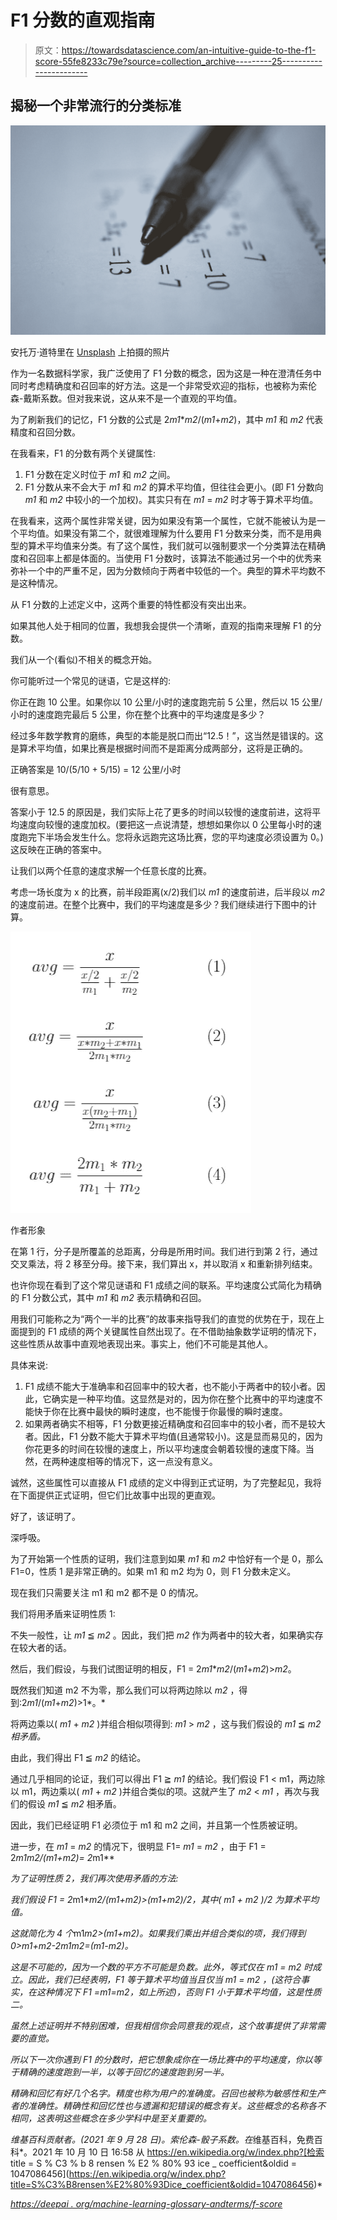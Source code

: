 # F1 分数的直观指南

> 原文：<https://towardsdatascience.com/an-intuitive-guide-to-the-f1-score-55fe8233c79e?source=collection_archive---------25----------------------->

## 揭秘一个非常流行的分类标准

![](img/1e4ed0cd0b27bb555c82e0a16ebf4b2d.png)

安托万·道特里在 [Unsplash](https://unsplash.com?utm_source=medium&utm_medium=referral) 上拍摄的照片

作为一名数据科学家，我广泛使用了 F1 分数的概念，因为这是一种在澄清任务中同时考虑精确度和召回率的好方法。这是一个非常受欢迎的指标，也被称为索伦森-戴斯系数。但对我来说，这从来不是一个直观的平均值。

为了刷新我们的记忆，F1 分数的公式是 2*m1***m2*/(*m1*+*m2*)，其中 *m1* 和 *m2* 代表精度和召回分数。

在我看来，F1 的分数有两个关键属性:

1.  F1 分数在定义时位于 *m1* 和 *m2* 之间。
2.  F1 分数从来不会大于 *m1* 和 *m2* 的算术平均值，但往往会更小。(即 F1 分数向 *m1* 和 *m2* 中较小的一个加权)。其实只有在 *m1* = *m2* 时才等于算术平均值。

在我看来，这两个属性非常关键，因为如果没有第一个属性，它就不能被认为是一个平均值。如果没有第二个，就很难理解为什么要用 F1 分数来分类，而不是用典型的算术平均值来分类。有了这个属性，我们就可以强制要求一个分类算法在精确度和召回率上都是体面的。当使用 F1 分数时，该算法不能通过另一个中的优秀来弥补一个中的严重不足，因为分数倾向于两者中较低的一个。典型的算术平均数不是这种情况。

从 F1 分数的上述定义中，这两个重要的特性都没有突出出来。

如果其他人处于相同的位置，我想我会提供一个清晰，直观的指南来理解 F1 的分数。

我们从一个(看似)不相关的概念开始。

你可能听过一个常见的谜语，它是这样的:

你正在跑 10 公里。如果你以 10 公里/小时的速度跑完前 5 公里，然后以 15 公里/小时的速度跑完最后 5 公里，你在整个比赛中的平均速度是多少？

经过多年数学教育的磨练，典型的本能是脱口而出“12.5！”，这当然是错误的。这是算术平均值，如果比赛是根据时间而不是距离分成两部分，这将是正确的。

正确答案是 10/(5/10 + 5/15) = 12 公里/小时

很有意思。

答案小于 12.5 的原因是，我们实际上花了更多的时间以较慢的速度前进，这将平均速度向较慢的速度加权。(要把这一点说清楚，想想如果你以 0 公里每小时的速度跑完下半场会发生什么。您将永远跑完这场比赛，您的平均速度必须设置为 0。)这反映在正确的答案中。

让我们以两个任意的速度求解一个任意长度的比赛。

考虑一场长度为 x 的比赛，前半段距离(x/2)我们以 *m1* 的速度前进，后半段以 *m2* 的速度前进。在整个比赛中，我们的平均速度是多少？我们继续进行下图中的计算。

![](img/3bcb240f73b3b19cee7969b019f432a3.png)

作者形象

在第 1 行，分子是所覆盖的总距离，分母是所用时间。我们进行到第 2 行，通过交叉乘法，将 2 移至分母。接下来，我们算出 x，并以取消 x 和重新排列结束。

也许你现在看到了这个常见谜语和 F1 成绩之间的联系。平均速度公式简化为精确的 F1 分数公式，其中 *m1* 和 *m2* 表示精确和召回。

用我们可能称之为“两个一半的比赛”的故事来指导我们的直觉的优势在于，现在上面提到的 F1 成绩的两个关键属性自然出现了。在不借助抽象数学证明的情况下，这些性质从故事中直观地表现出来。事实上，他们不可能是其他人。

具体来说:

1.  F1 成绩不能大于准确率和召回率中的较大者，也不能小于两者中的较小者。因此，它确实是一种平均值。这显然是对的，因为你在整个比赛中的平均速度不能快于你在比赛中最快的瞬时速度，也不能慢于你最慢的瞬时速度。
2.  如果两者确实不相等，F1 分数更接近精确度和召回率中的较小者，而不是较大者。因此，F1 分数不能大于算术平均值(且通常较小)。这是显而易见的，因为你花更多的时间在较慢的速度上，所以平均速度会朝着较慢的速度下降。当然，在两种速度相等的情况下，这一点没有意义。

诚然，这些属性可以直接从 F1 成绩的定义中得到正式证明，为了完整起见，我将在下面提供正式证明，但它们比故事中出现的更直观。

好了，该证明了。

深呼吸。

为了开始第一个性质的证明，我们注意到如果 *m1* 和 *m2* 中恰好有一个是 0，那么 F1=0，性质 1 是非常正确的。如果 m1 和 m2 均为 0，则 F1 分数未定义。

现在我们只需要关注 m1 和 m2 都不是 0 的情况。

我们将用矛盾来证明性质 1:

不失一般性，让 *m1* ≦ *m2* 。因此，我们把 *m2* 作为两者中的较大者，如果确实存在较大者的话。

然后，我们假设，与我们试图证明的相反，F1 = 2*m1***m2*/(*m1*+*m2*)>*m2*。

既然我们知道 m2 不为零，那么我们可以将两边除以 *m2* ，得到:2*m1*/(*m1*+*m2*)>1*。*

将两边乘以( *m1* + *m2* )并组合相似项得到: *m1* > *m2* ，这与我们假设的 *m1* ≦ *m2 相矛盾。*

由此，我们得出 F1 ≦ *m2* 的结论。

通过几乎相同的论证，我们可以得出 F1 ≧ *m1* 的结论。我们假设 F1 < m1，两边除以 m1，两边乘以( *m1* + *m2* )并组合类似的项。这就产生了 *m2* < *m1* ，再次与我们的假设 *m1* ≦ *m2* 相矛盾。

因此，我们已经证明 F1 必须位于 m1 和 m2 之间，并且第一个性质被证明。

进一步，在 *m1* = *m2* 的情况下，很明显 F1= *m1* = *m2* ，由于 F1 = 2*m1***m2*/(*m1*+*m2*)= 2*m1**

*为了证明性质 2，我们再次使用矛盾的方法:*

*我们假设 F1 = 2*m1***m2*/(*m1*+*m2*)>(*m1*+*m2*)/2，其中( *m1* + *m2* )/2 为算术平均值。*

*这就简化为 4 个*m1***m2*>(*m1*+*m2*)。如果我们乘出并组合类似的项，我们得到 0>m1+*m2*-2*m1***m2*=(*m1*-*m2*)。*

*这是不可能的，因为一个数的平方不可能是负数。此外，等式仅在 *m1* = *m2* 时成立。因此，我们已经表明，F1 等于算术平均值当且仅当 *m1* = *m2* ，(这符合事实，在这种情况下 F1 =*m1*=*m2*，如上所述)，否则 F1 小于算术平均值，这是性质二。*

*虽然上述证明并不特别困难，但我相信你会同意我的观点，这个故事提供了非常需要的直觉。*

*所以下一次你遇到 F1 的分数时，把它想象成你在一场比赛中的平均速度，你以等于精确的速度跑到一半，以等于回忆的速度跑到另一半。*

*精确和回忆有好几个名字。精度也称为用户的准确度。召回也被称为敏感性和生产者的准确性。精确性和回忆性也与遗漏和犯错误的概念有关。这些概念的名称各不相同，这表明这些概念在多少学科中是至关重要的。*

*维基百科贡献者。(2021 年 9 月 28 日)。索伦森-骰子系数。在*维基百科，免费百科*。2021 年 10 月 10 日 16:58 从 https://en.wikipedia.org/w/index.php?[检索 title = S % C3 % b 8 rensen % E2 % 80% 93 ice _ coefficient&oldid = 1047086456](https://en.wikipedia.org/w/index.php?title=S%C3%B8rensen%E2%80%93Dice_coefficient&oldid=1047086456)*

*[https://deepai . org/machine-learning-glossary-andterms/f-score](https://deepai.org/machine-learning-glossary-and-terms/f-score)*